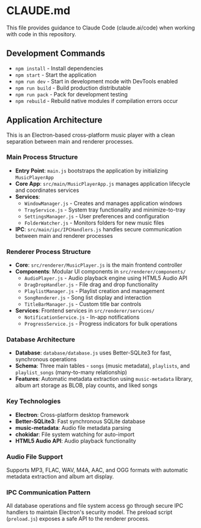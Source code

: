 # CLAUDE.md

This file provides guidance to Claude Code (claude.ai/code) when working with code in this repository.

## Development Commands

- `npm install` - Install dependencies
- `npm start` - Start the application
- `npm run dev` - Start in development mode with DevTools enabled
- `npm run build` - Build production distributable 
- `npm run pack` - Pack for development testing
- `npm rebuild` - Rebuild native modules if compilation errors occur

## Application Architecture

This is an Electron-based cross-platform music player with a clean separation between main and renderer processes.

### Main Process Structure
- **Entry Point**: `main.js` bootstraps the application by initializing `MusicPlayerApp`
- **Core App**: `src/main/MusicPlayerApp.js` manages application lifecycle and coordinates services
- **Services**:
  - `WindowManager.js` - Creates and manages application windows
  - `TrayService.js` - System tray functionality and minimize-to-tray
  - `SettingsManager.js` - User preferences and configuration
  - `FolderWatcher.js` - Monitors folders for new music files
- **IPC**: `src/main/ipc/IPCHandlers.js` handles secure communication between main and renderer processes

### Renderer Process Structure
- **Core**: `src/renderer/MusicPlayer.js` is the main frontend controller
- **Components**: Modular UI components in `src/renderer/components/`
  - `AudioPlayer.js` - Audio playback engine using HTML5 Audio API
  - `DragDropHandler.js` - File drag and drop functionality
  - `PlaylistManager.js` - Playlist creation and management
  - `SongRenderer.js` - Song list display and interaction
  - `TitleBarManager.js` - Custom title bar controls
- **Services**: Frontend services in `src/renderer/services/`
  - `NotificationService.js` - In-app notifications
  - `ProgressService.js` - Progress indicators for bulk operations

### Database Architecture
- **Database**: `database/database.js` uses Better-SQLite3 for fast, synchronous operations
- **Schema**: Three main tables - `songs` (music metadata), `playlists`, and `playlist_songs` (many-to-many relationship)
- **Features**: Automatic metadata extraction using `music-metadata` library, album art storage as BLOB, play counts, and liked songs

### Key Technologies
- **Electron**: Cross-platform desktop framework
- **Better-SQLite3**: Fast synchronous SQLite database
- **music-metadata**: Audio file metadata parsing
- **chokidar**: File system watching for auto-import
- **HTML5 Audio API**: Audio playback functionality

### Audio File Support
Supports MP3, FLAC, WAV, M4A, AAC, and OGG formats with automatic metadata extraction and album art display.

### IPC Communication Pattern
All database operations and file system access go through secure IPC handlers to maintain Electron's security model. The preload script (`preload.js`) exposes a safe API to the renderer process.